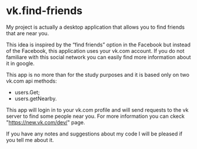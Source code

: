 # vk.find-friends

My project is actually a desktop application that allows you to find friends that are near you.

This idea is inspired by the “find friends” option in the Facebook but instead of the Facebook, this
application uses your vk.com account. If you do not familiare with this social network you can easily
find more information about it in google.

This app is no more than for the study purposes and it is based only on two vk.com api methods:
- users.Get;
- users.getNearby.

This app will login in to your vk.com profile and will send requests to the vk server to find some people near you.
For more information you can ckeck "https://new.vk.com/dev/" page.

If you have any notes and suggestions about my code I will be pleased if you tell me about it. 
